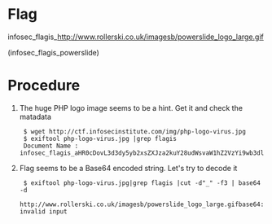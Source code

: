 # Flag

infosec_flagis_http://www.rollerski.co.uk/imagesb/powerslide_logo_large.gif

(infosec_flagis_powerslide)

# Procedure

1. The huge PHP logo image seems to be a hint. Get it and check the matadata

		$ wget http://ctf.infosecinstitute.com/img/php-logo-virus.jpg
		$ exiftool php-logo-virus.jpg |grep flagis
		Document Name : infosec_flagis_aHR0cDovL3d3dy5yb2xsZXJza2kuY28udWsvaW1hZ2VzYi9wb3dlcnNsaWRlX2xvZ29fbGFyZ2UuZ2lm��.

2. Flag seems to be a Base64 encoded string. Let's try to decode it

		$ exiftool php-logo-virus.jpg|grep flagis |cut -d"_" -f3 | base64 -d
		http://www.rollerski.co.uk/imagesb/powerslide_logo_large.gifbase64: invalid input

